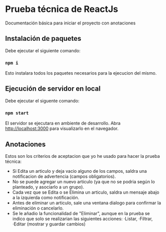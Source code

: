 # Prueba técnica de ReactJs

Documentación básica para iniciar el proyecto con anotaciones

## Instalación de paquetes 

Debe ejecutar el siguiente comando:

### `npm i`

Esto instalara todos los paquetes necesarios para la ejecucion del mismo.

## Ejecución de servidor en local

Debe ejecutar el siguente comando:

### `npm start`

El servidor se ejecutara en ambiente de desarrollo.
Abra [http://localhost:3000](http://localhost:3000) para visualizarlo en el navegador.

## Anotaciones

Estos son los criterios de aceptacion que yo he usado para hacer la prueba técnica:

- Si Edita un articulo y deja vacio alguno de los campos, saldra una notificacion de advertencia (campos obligatorios).
- No se puede agregar un nuevo articulo (ya que no se podria según lo planteado, y asociarlo a un grupo).
- Cada vez que se Edita o se Elimina un articulo, saldra un mensaje abajo a la izquierda como notificación.
- Antes de eliminar un articulo, sale una ventana dialogo para confirmar la eliminación o cancelarlo.
- Se le añadio la funcionalidad de "Eliminar", aunque en la prueba se indico que solo se realizarian las siguientes acciones: ·Listar, ·Filtrar, ·Editar (mostrar y guardar cambios)